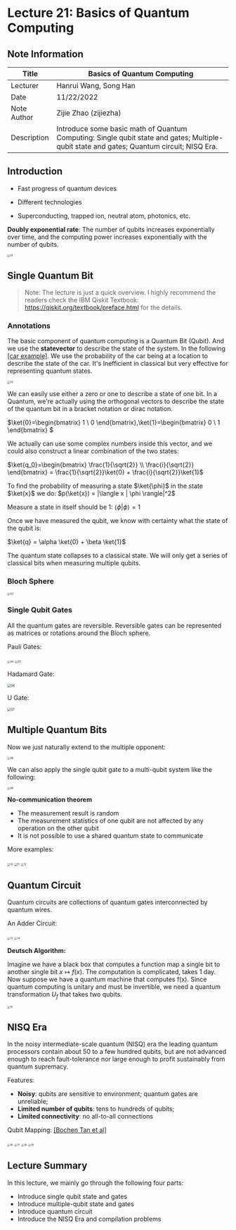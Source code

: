 # Lecture 21: Basics of Quantum Computing

## Note Information

| Title       | Basics of Quantum Computing                                  |
| ----------- | ------------------------------------------------------------ |
| Lecturer    | Hanrui Wang, Song Han                                        |
| Date        | 11/22/2022                                                   |
| Note Author | Zijie Zhao (zijiezha)                                        |
| Description | Introduce some basic math of Quantum Computing: Single qubit state and gates; Multiple-qubit state and gates; Quantum circuit; NISQ Era. |

## Introduction

* Fast progress of quantum devices 

* Different technologies 
* Superconducting, trapped ion, neutral atom, photonics, etc.

**Doubly exponential rate**: The number of qubits increases exponentially over time, and the computing power increases exponentially with the number of qubits.

<img src="figures/lecture-21/zijiezha/01_intro.png" alt="01" style="zoom:40%;" />

## Single Quantum Bit

> Note: The lecture is just a quick overview. I highly recommend the readers check the IBM Qiskit Textbook: https://qiskit.org/textbook/preface.html for the details.

### Annotations

The basic component of quantum computing is a Quantum Bit (Qubit). And we use the **statevector** to describe the state of the system. In the following [[car example]](https://qiskit.org/textbook).  We use the probability of the car being at a location to describe the state of the car. It's Inefficient in classical but very effective for representing quantum states.

<img src="figures/lecture-21/zijiezha/02_cubit.png" alt="02" style="zoom:40%;" />

We can easily use either a zero or one to describe a state of one bit. In a Quantum, we're actually using the orthogonal vectors to describe the state of the quantum bit in a bracket notation or dirac notation.

$\ket{0}=\begin{bmatrix}
1 \\
0
\end{bmatrix},\ket{1}=\begin{bmatrix}
0 \\
1
\end{bmatrix} $

We actually can use some complex numbers inside this vector, and we could also construct a linear combination of the two states:

$\ket{q_0}=\begin{bmatrix}
\frac{1}{\sqrt{2}} \\
\frac{i}{\sqrt{2}}
\end{bmatrix} = \frac{1}{\sqrt{2}}\ket{0} + \frac{i}{\sqrt{2}}\ket{1}$

To find the probability of measuring a state $\ket{\phi}$ in the state $\ket{x}$ we do: $p(\ket{x}) = |\langle x | \phi \rangle|^2$

Measure a state in itself should be 1: $\langle \phi | \phi \rangle = 1$

Once we have measured the qubit, we know with certainty what the state of the qubit is: 

$\ket{q} = \alpha \ket{0} + \beta \ket{1}$

The quantum state collapses to a classical state. We will only get a series of classical bits when measuring multiple qubits.

### Bloch Sphere

<img src="figures/lecture-21/zijiezha/03_Bloch_sphere.png" alt="03" style="zoom:40%;" />

### Single Qubit Gates

All the quantum gates are reversible. Reversible gates can be represented as matrices or rotations around the Bloch sphere.

Pauli Gates:

<img src="figures/lecture-21/zijiezha/04_Pauli_x.png" alt="04" style="zoom:40%;" />

<img src="figures/lecture-21/zijiezha/05_Pauli_yz.png" alt="05" style="zoom:40%;" />

Hadamard Gate:

<img src="figures/lecture-21/zijiezha/06_Hadamard.png" alt="06" style="zoom:50%;" />

U Gate:

<img src="figures/lecture-21/zijiezha/07_U_gate.png" alt="07" style="zoom:50%;" />

## Multiple Quantum Bits

Now we just naturally extend to the multiple opponent: 

<img src="figures/lecture-21/zijiezha/08_multi_gate.png" alt="08" style="zoom:40%;" />

We can also apply the single qubit gate to a multi-qubit system like the following:

<img src="figures/lecture-21/zijiezha/09_gate_example.png" alt="09" style="zoom:40%;" />

**No-communication theorem** 

* The measurement result is random 
* The measurement statistics of one qubit are not affected by any operation on the other qubit 
* It is not possible to use a shared quantum state to communicate

More examples:

<img src="figures/lecture-21/zijiezha/10_gate_1.png" alt="10" style="zoom:40%;" />

<img src="figures/lecture-21/zijiezha/11_gate_2.png" alt="11" style="zoom:40%;" />

<img src="figures/lecture-21/zijiezha/12_gate_3.png" alt="12" style="zoom:40%;" />



## Quantum Circuit

Quantum circuits are collections of quantum gates interconnected by quantum wires. 

An Adder Circuit:

<img src="figures/lecture-21/zijiezha/13_ladder.png" alt="13" style="zoom:40%;" />

<img src="figures/lecture-21/zijiezha/14_half_full.png" alt="14" style="zoom:40%;" />

**Deutsch Algorithm:**

Imagine we have a black box that computes a function map a single bit to another single bit $x \mapsto f(x)$.  The computation is complicated, takes 1 day. Now suppose we have a quantum machine that computes f(x). Since quantum computing is unitary and must be invertible, we need a quantum transformation $U_f$ that takes two qubits.

<img src="figures/lecture-21/zijiezha/15_deutsch_algo.png" alt="15" style="zoom:40%;" />



## NISQ Era

In the noisy intermediate-scale quantum (NISQ) era the leading quantum processors contain about 50 to a few hundred qubits, but are not advanced enough to reach fault-tolerance nor large enough to profit sustainably from quantum supremacy.

Features:

* **Noisy**: qubits are sensitive to environment; quantum gates are unreliable;
* **Limited number of qubits**: tens to hundreds of qubits;
* **Limited connectivity**: no all-to-all connections

Qubit Mapping: [[Bochen Tan et al]](https://arxiv.org/pdf/2007.15671.pdf)

<img src="figures/lecture-21/zijiezha/16_QM_1.png" alt="16" style="zoom:40%;" />

<img src="figures/lecture-21/zijiezha/17_QM_2.png" alt="17" style="zoom:40%;" />

<img src="figures/lecture-21/zijiezha/18_QM_3.png" alt="18" style="zoom:40%;" />

<img src="figures/lecture-21/zijiezha/19_QM_4.png" alt="19" style="zoom:40%;" />

## Lecture Summary

In this lecture, we mainly go through the following four parts:

* Introduce single qubit state and gates 
* Introduce multiple-qubit state and gates 
* Introduce quantum circuit 
* Introduce the NISQ Era and compilation problems

